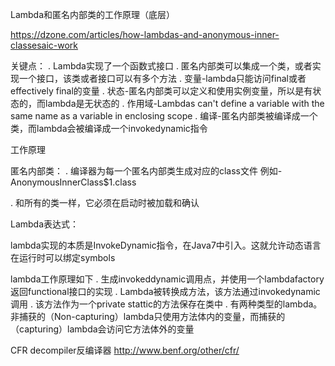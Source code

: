 ﻿Lambda和匿名内部类的工作原理（底层）

https://dzone.com/articles/how-lambdas-and-anonymous-inner-classesaic-work

关键点：
. Lambda实现了一个函数式接口
. 匿名内部类可以集成一个类，或者实现一个接口，该类或者接口可以有多个方法
. 变量-lambda只能访问final或者effectively final的变量
. 状态-匿名内部类可以定义和使用实例变量，所以是有状态的，而lambda是无状态的
. 作用域-Lambdas can't define a variable with the same name as a variable in enclosing scope
. 编译-匿名内部类被编译成一个类，而lambda会被编译成一个invokedynamic指令

工作原理

匿名内部类：
. 编译器为每一个匿名内部类生成对应的class文件
例如-AnonymousInnerClass$1.class

. 和所有的类一样，它必须在启动时被加载和确认

Lambda表达式：

lambda实现的本质是InvokeDynamic指令，在Java7中引入。这就允许动态语言在运行时可以绑定symbols

lambda工作原理如下
. 生成invokeddynamic调用点，并使用一个lambdafactory返回functional接口的实现
. Lambda被转换成方法，该方法通过invokedynamic调用
. 该方法作为一个private stattic的方法保存在类中
. 有两种类型的lambda。非捕获的（Non-capturing）lambda只使用方法体内的变量，而捕获的（capturing）lambda会访问它方法体外的变量
                                                                                 

 CFR decompiler反编译器
 http://www.benf.org/other/cfr/